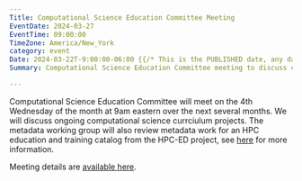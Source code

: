 ```yaml
---
Title: Computational Science Education Committee Meeting
EventDate: 2024-03-27
EventTime: 09:00:00
TimeZone: America/New_York
category: event
Date: 2024-03-22T-9:00:00-06:00 {{/* This is the PUBLISHED date, any date in the future will not be published to the deployed website */}}
Summary: Computational Science Education Committee meeting to discuss curriculum and metadata projects.

---
```


Computational Science Education Committee will meet on the 4th Wednesday of the month at 9am eastern over the next several months.
We will discuss ongoing computational science currciulum projects. The metadata working group will also review metadata work for an HPC education and
training catalog from the HPC-ED project, see [here](https://hpc-ed.github.io/) for more information.

Meeting details are [available here](../files/CSEJan2024-meeting.pdf).

